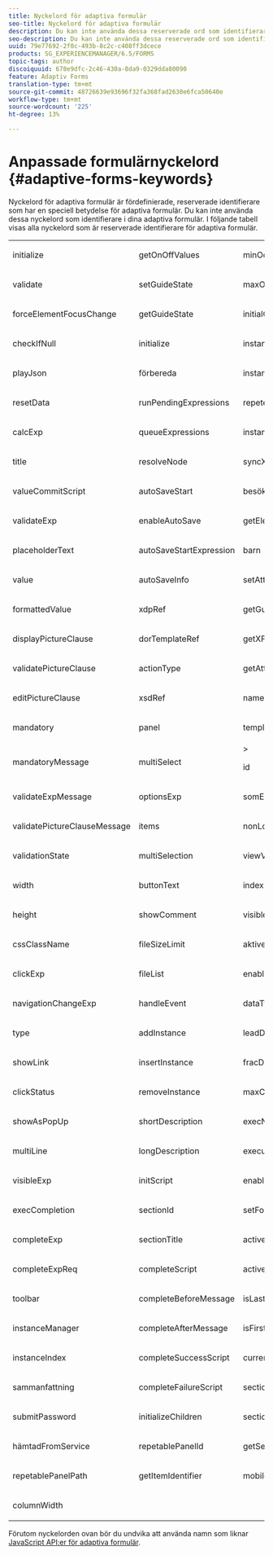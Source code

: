 ```yaml
---
title: Nyckelord för adaptiva formulär
seo-title: Nyckelord för adaptiva formulär
description: Du kan inte använda dessa reserverade ord som identifierare i dina adaptiva formulär.
seo-description: Du kan inte använda dessa reserverade ord som identifierare i dina adaptiva formulär.
uuid: 79e77692-2f0c-493b-8c2c-c408ff3dcece
products: SG_EXPERIENCEMANAGER/6.5/FORMS
topic-tags: author
discoiquuid: 678e9dfc-2c46-430a-8da9-0329dda80090
feature: Adaptiv Forms
translation-type: tm+mt
source-git-commit: 48726639e93696f32fa368fad2630e6fca50640e
workflow-type: tm+mt
source-wordcount: '225'
ht-degree: 13%

---
```



# Anpassade formulärnyckelord {#adaptive-forms-keywords}

Nyckelord för adaptiva formulär är fördefinierade, reserverade identifierare som har en speciell betydelse för adaptiva formulär. Du kan inte använda dessa nyckelord som identifierare i dina adaptiva formulär. I följande tabell visas alla nyckelord som är reserverade identifierare för adaptiva formulär.

<table>
 <tbody>
  <tr>
   <td><p>initialize</p> </td>
   <td><p>getOnOffValues</p> </td>
   <td><p>minOccur</p> </td>
  </tr>
  <tr>
   <td><p>validate</p> </td>
   <td><p>setGuideState</p> </td>
   <td><p>maxOccur</p> </td>
  </tr>
  <tr>
   <td><p>forceElementFocusChange</p> </td>
   <td><p>getGuideState</p> </td>
   <td><p>initialOccur</p> </td>
  </tr>
  <tr>
   <td><p>checkIfNull</p> </td>
   <td><p>initialize</p> </td>
   <td><p>instanceTemplateId</p> </td>
  </tr>
  <tr>
   <td><p>playJson</p> </td>
   <td><p>förbereda</p> </td>
   <td><p>instanceCount</p> </td>
  </tr>
  <tr>
   <td><p>resetData</p> </td>
   <td><p>runPendingExpressions</p> </td>
   <td><p>repeterbar</p> </td>
  </tr>
  <tr>
   <td><p>calcExp</p> </td>
   <td><p>queueExpressions</p> </td>
   <td><p>instanser</p> </td>
  </tr>
  <tr>
   <td><p>title</p> </td>
   <td><p>resolveNode</p> </td>
   <td><p>syncXFAProps</p> </td>
  </tr>
  <tr>
   <td><p>valueCommitScript</p> </td>
   <td><p>autoSaveStart</p> </td>
   <td><p>besök</p> </td>
  </tr>
  <tr>
   <td><p>validateExp</p> </td>
   <td><p>enableAutoSave</p> </td>
   <td><p>getElement</p> </td>
  </tr>
  <tr>
   <td><p>placeholderText</p> </td>
   <td><p>autoSaveStartExpression</p> </td>
   <td><p>barn</p> </td>
  </tr>
  <tr>
   <td><p>value</p> </td>
   <td><p>autoSaveInfo</p> </td>
   <td><p>setAttribute</p> </td>
  </tr>
  <tr>
   <td><p>formattedValue</p> </td>
   <td><p>xdpRef</p> </td>
   <td><p>getGuideProp</p> </td>
  </tr>
  <tr>
   <td><p>displayPictureClause</p> </td>
   <td><p>dorTemplateRef</p> </td>
   <td><p>getXFAProp</p> </td>
  </tr>
  <tr>
   <td><p>validatePictureClause</p> </td>
   <td><p>actionType</p> </td>
   <td><p>getAttribute</p> </td>
  </tr>
  <tr>
   <td><p>editPictureClause</p> </td>
   <td><p>xsdRef</p> </td>
   <td><p>name</p> </td>
  </tr>
  <tr>
   <td><p>mandatory</p> </td>
   <td><p>panel</p> </td>
   <td><p>templateId</p> </td>
  </tr>
  <tr>
   <td><p>mandatoryMessage</p> </td>
   <td><p>multiSelect</p> </td>
   <td>&gt;<p>id</p> </td>
  </tr>
  <tr>
   <td><p>validateExpMessage</p> </td>
   <td><p>optionsExp</p> </td>
   <td><p>somExpression</p> </td>
  </tr>
  <tr>
   <td><p>validatePictureClauseMessage</p> </td>
   <td><p>items</p> </td>
   <td><p>nonLocalizedTitle</p> </td>
  </tr>
  <tr>
   <td><p>validationState</p> </td>
   <td><p>multiSelection</p> </td>
   <td><p>viewVisited</p> </td>
  </tr>
  <tr>
   <td><p>width</p> </td>
   <td><p>buttonText</p> </td>
   <td><p>index</p> </td>
  </tr>
  <tr>
   <td><p>height</p> </td>
   <td><p>showComment</p> </td>
   <td><p>visible</p> </td>
  </tr>
  <tr>
   <td><p>cssClassName</p> </td>
   <td><p>fileSizeLimit</p> </td>
   <td><p>aktiverad</p> </td>
  </tr>
  <tr>
   <td><p>clickExp</p> </td>
   <td><p>fileList</p> </td>
   <td><p>enableLayoutOptimization</p> </td>
  </tr>
  <tr>
   <td><p>navigationChangeExp</p> </td>
   <td><p>handleEvent</p> </td>
   <td><p>dataType</p> </td>
  </tr>
  <tr>
   <td><p>type</p> </td>
   <td><p>addInstance</p> </td>
   <td><p>leadDigits</p> </td>
  </tr>
  <tr>
   <td><p>showLink</p> </td>
   <td><p>insertInstance</p> </td>
   <td><p>fracDigits</p> </td>
  </tr>
  <tr>
   <td><p>clickStatus</p> </td>
   <td><p>removeInstance</p> </td>
   <td><p>maxChars</p> </td>
  </tr>
  <tr>
   <td><p>showAsPopUp</p> </td>
   <td><p>shortDescription</p> </td>
   <td><p>execNavigationChangeExpression</p> </td>
  </tr>
  <tr>
   <td><p>multiLine</p> </td>
   <td><p>longDescription</p> </td>
   <td><p>executeExpression</p> </td>
  </tr>
  <tr>
   <td><p>visibleExp</p> </td>
   <td><p>initScript</p> </td>
   <td><p>enabledExp</p> </td>
  </tr>
  <tr>
   <td><p>execCompletion</p> </td>
   <td><p>sectionId</p> </td>
   <td><p>setFocus</p> </td>
  </tr>
  <tr>
   <td><p>completeExp</p> </td>
   <td><p>sectionTitle</p> </td>
   <td><p>activeInstance</p> </td>
  </tr>
  <tr>
   <td><p>completeExpReq</p> </td>
   <td><p>completeScript</p> </td>
   <td><p>activePart</p> </td>
  </tr>
  <tr>
   <td><p>toolbar</p> </td>
   <td><p>completeBeforeMessage</p> </td>
   <td><p>isLastPart</p> </td>
  </tr>
  <tr>
   <td><p>instanceManager</p> </td>
   <td><p>completeAfterMessage</p> </td>
   <td><p>isFirstPart</p> </td>
  </tr>
  <tr>
   <td><p>instanceIndex</p> </td>
   <td><p>completeSuccessScript</p> </td>
   <td><p>currentActivePart</p> </td>
  </tr>
  <tr>
   <td><p>sammanfattning</p> </td>
   <td><p>completeFailureScript</p> </td>
   <td><p>sectionName</p> </td>
  </tr>
  <tr>
   <td><p>submitPassword</p> </td>
   <td><p>initializeChildren</p> </td>
   <td><p>sectionFields</p> </td>
  </tr>
  <tr>
   <td><p>hämtadFromService</p> </td>
   <td><p>repetablePanelId</p> </td>
   <td><p>getSelectedIndex</p> </td>
  </tr>
  <tr>
   <td><p>repetablePanelPath</p> </td>
   <td><p>getItemIdentifier</p> </td>
   <td><p>mobileLayout</p> </td>
  </tr>
  <tr>
   <td><p>columnWidth</p> </td>
   <td> </td>
   <td> </td>
  </tr>
 </tbody>
</table>

Förutom nyckelorden ovan bör du undvika att använda namn som liknar [JavaScript API:er för adaptiva formulär](https://adobe.com/go/learn_aemforms_javascript_api_63).
